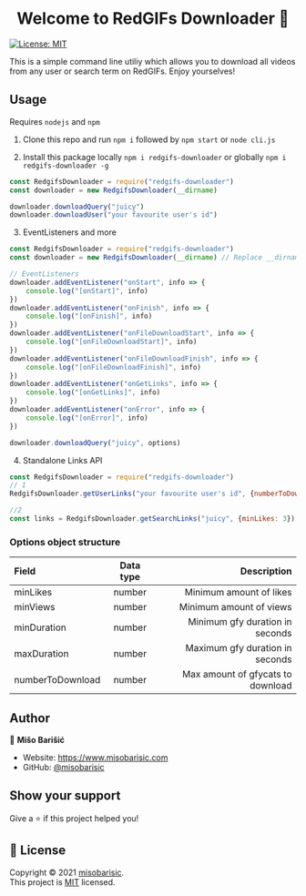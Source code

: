 <h1 align="center">Welcome to RedGIFs Downloader 👋</h1>
<p>
  <a href="https://github.com/misobarisic/redgifs-downloader/blob/master/LICENSE" target="_blank">
    <img alt="License: MIT" src="https://img.shields.io/badge/License-MIT-yellow.svg" />
  </a>
</p>
This is a simple command line utiliy which allows you to download all videos from any user or search term on RedGIFs. Enjoy yourselves!

## Usage

Requires `nodejs` and `npm`

1. Clone this repo and run `npm i` followed by `npm start` or `node cli.js`

2. Install this package locally `npm i redgifs-downloader` or globally `npm i redgifs-downloader -g`

```javascript
const RedgifsDownloader = require("redgifs-downloader")
const downloader = new RedgifsDownloader(__dirname)

downloader.downloadQuery("juicy")
downloader.downloadUser("your favourite user's id")
```

3. EventListeners and more
```javascript
const RedgifsDownloader = require("redgifs-downloader")
const downloader = new RedgifsDownloader(__dirname) // Replace __dirname with your prefered directory of choice

// EventListeners
downloader.addEventListener("onStart", info => {
    console.log("[onStart]", info)
})
downloader.addEventListener("onFinish", info => {
    console.log("[onFinish]", info)
})
downloader.addEventListener("onFileDownloadStart", info => {
    console.log("[onFileDownloadStart]", info)
})
downloader.addEventListener("onFileDownloadFinish", info => {
    console.log("[onFileDownloadFinish]", info)
})
downloader.addEventListener("onGetLinks", info => {
    console.log("[onGetLinks]", info)
})
downloader.addEventListener("onError", info => {
    console.log("[onError]", info)
})

downloader.downloadQuery("juicy", options)
```

4. Standalone Links API

```javascript
const RedgifsDownloader = require("redgifs-downloader")
// 1
RedgifsDownloader.getUserLinks("your favourite user's id", {numberToDownload: 2}).then(console.log)

//2
const links = RedgifsDownloader.getSearchLinks("juicy", {minLikes: 3}).then(console.log)
```

### Options object structure

| Field |  Data type  | Description |
|:-----|:--------:|------:|
| minLikes  | number | Minimum amount of likes |
| minViews  | number | Minimum amount of views |
| minDuration   |  number  |   Minimum gfy duration in seconds |
| maxDuration   |  number  |   Maximum gfy duration in seconds |
| numberToDownload   |  number  |   Max amount of gfycats to download |

## Author

👤 **Mišo Barišić**

* Website: https://www.misobarisic.com
* GitHub: [@misobarisic](https://github.com/misobarisic)

## Show your support

Give a ⭐️ if this project helped you!

## 📝 License

Copyright © 2021 [misobarisic](https://github.com/misobarisic).<br />
This project is [MIT](https://github.com/misobarisic/redgifs-downloader/blob/master/LICENSE) licensed.
